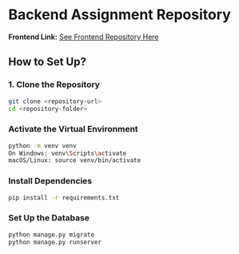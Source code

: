 <!-- DO NOT REMOVE EXISTING CONTENTS OF THIS FILE, EVEN IN YOUR REPOSITORY -->
# Backend Assignment Repository

**Frontend Link:** [See Frontend Repository Here](https://github.com/hharshas/SlotApp)


## How to Set Up?

### 1. Clone the Repository
```sh
git clone <repository-url>
cd <repository-folder>
```

### Activate the Virtual Environment
```sh
python -m venv venv
On Windows: venv\Scripts\activate
macOS/Linux: source venv/bin/activate
```

### Install Dependencies
```sh
pip install -r requirements.txt
```

### Set Up the Database
```sh
python manage.py migrate
python manage.py runserver
```


